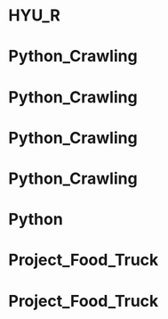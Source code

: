 # HYU_R
# Python_Crawling
# Python_Crawling
# Python_Crawling
# Python_Crawling
# Python
# Project_Food_Truck
# Project_Food_Truck
